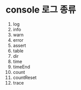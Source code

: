 # console 로그 종류

1. log
2. info
3. warn
4. error
5. assert
6. table
7. dir
8. time
9. timeEnd
10. count
11. countReset
12. trace
